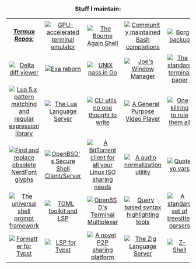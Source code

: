 <!--
**TomJo2000/TomJo2000** is a ✨ _special_ ✨ repository because its `README.md` (this file) appears on your GitHub profile.
-->
<div align=center>

  ### Stuff I maintain:

</div>
<table align="center">
  <tbody align="center">
    <tr>
      <td><h5>
        <a href="https://github.com/termux/termux-packages">Termux Repos:</a>
      </h5></td>
      <td><a href="https://repology.org/project/alacritty/versions">
        <img src="https://repology.org/badge/version-for-repo/termux/alacritty.svg?header=Alacritty" title="GPU-accelerated terminal emulator">
      </a></td>
      <td><a href="https://repology.org/project/bash/versions">
        <img src="https://repology.org/badge/version-for-repo/termux/bash.svg?header=Bash" title="The Bourne Again Shell">
      </a></td>
      <td><a href="https://repology.org/project/bash-completion/versions">
        <img src="https://repology.org/badge/version-for-repo/termux/bash-completion.svg?header=Bash%20Completions" title="Community maintained Bash completions">
      </a></td>
      <td><a href="https://repology.org/project/borgbackup/versions">
        <img src="https://repology.org/badge/version-for-repo/termux/borgbackup.svg?header=Borg" title="Borg backup">
      </a></td>
    </tr>
    <tr>
      <td><a href="https://repology.org/project/git-delta/versions">
        <img src="https://repology.org/badge/version-for-repo/termux/git-delta.svg?header=Delta" title="Delta diff viewer">
      </a></td>
      <td><a href="https://repology.org/project/eza/versions">
        <img src="https://repology.org/badge/version-for-repo/termux/eza.svg?header=Eza" title="Exa reborn">
      </a></td>
      <td><a href="https://repology.org/project/gopass-gopasspw/versions">
        <img src="https://repology.org/badge/version-for-repo/termux/gopass-gopasspw.svg?header=Gopass" title="UNIX pass in Go">
      </a></td>
      <td><a href="https://repology.org/project/jwm/versions">
        <img src="https://repology.org/badge/version-for-repo/termux/jwm.svg?header=JWM" title="Joe's Window Manager">
      </a></td>
      <td><a href="https://repology.org/project/less/versions">
        <img src="https://repology.org/badge/version-for-repo/termux/less.svg?header=Less" title="The standard terminal pager">
      </a></td>
    </tr>
    <tr>
      <td><a href="https://repology.org/project/lua:lpeg/versions">
        <img src="https://repology.org/badge/version-for-repo/termux/lua:lpeg.svg?header=Lpeg" title="Lua 5.x pattern matching and regular expression library">
      </a></td>
      <td><a href="https://repology.org/project/lua-language-server/versions">
        <img src="https://repology.org/badge/version-for-repo/termux/lua-language-server.svg?header=LuaLS" title="The Lua Language Server">
      </a></td>
      <td><a href="https://repology.org/project/moreutils/versions">
        <img src="https://repology.org/badge/version-for-repo/termux/moreutils.svg?header=Moreutils" title="CLI utils no one thought to write">
      </a></td>
      <td><a href="https://repology.org/project/mpv/versions">
        <img src="https://repology.org/badge/version-for-repo/termux/mpv.svg?header=MPV" title="A General Purpose Video Player">
      </a></td>
      <td><a href="https://repology.org/project/neovim/versions">
        <img src="https://repology.org/badge/version-for-repo/termux/neovim.svg?header=Neovim" title="One killring to rule them all">
      </a></td>
    </tr>
    <tr>
      <td><a href="https://repology.org/project/nerdfix/versions">
        <img src="https://repology.org/badge/version-for-repo/termux/nerdfix.svg?header=Nerdfix" title="Find and replace obsolete NerdFont glyphs">
      </a></td>
      <td><a href="https://repology.org/project/openssh/versions">
        <img src="https://repology.org/badge/version-for-repo/termux/openssh.svg?header=OpenSSH" title="OpenBSD's Secure Shell Client/Server">
      </a></td>
      <td><a href="https://repology.org/project/qbittorrent/versions">
        <img src="https://repology.org/badge/version-for-repo/termux/qbittorrent.svg?header=qBittorrent" title="A BitTorrent client for all your Linux ISO sharing needs">
      </a></td>
      <td><a href="https://repology.org/project/rsgain/versions">
        <img src="https://repology.org/badge/version-for-repo/termux/rsgain.svg?header=Rsgain" title="A audio normalization utility">
      </a></td>
      <td><a href="https://repology.org/project/shellcheck/versions">
        <img src="https://repology.org/badge/version-for-repo/termux/shellcheck.svg?header=Shellcheck" title="Quote yo vars">
      </a></td>
    </tr>
    <tr>
      <td><a href="https://repology.org/project/starship/versions">
        <img src="https://repology.org/badge/version-for-repo/termux/starship.svg?header=Starship" title="The universal shell prompt framework">
      </a></td>
      <td><a href="https://repology.org/project/taplo/versions">
        <img src="https://repology.org/badge/version-for-repo/termux/taplo.svg?header=Taplo" title="TOML toolkit and LSP">
      </a></td>
      <td><a href="https://repology.org/project/tmux/versions">
        <img src="https://repology.org/badge/version-for-repo/termux/tmux.svg?header=Tmux" title="OpenBSD's Terminal Multiplexer">
      </a></td>
      <td><a href="https://repology.org/project/tree-sitter/versions">
        <img src="https://repology.org/badge/version-for-repo/termux/tree-sitter.svg?header=Treesitter" title="Query based syntax highlighting tools">
      </a></td>
      <td><a href="https://repology.org/project/tree-sitter-parsers/versions">
        <img src="https://repology.org/badge/version-for-repo/termux/tree-sitter-parsers.svg?header=TS%20Parsers" title="A standard set of treesitter parsers">
      </a></td>
    </tr>
    <tr>
      <td><a href="https://repology.org/project/typstfmt/versions">
        <img src="https://repology.org/badge/version-for-repo/termux/typstfmt.svg?header=Typstfmt" title="Formatter for Typst">
      </a></td>
      <td><a href="https://repology.org/project/tinymist/versions">
        <img src="https://repology.org/badge/version-for-repo/termux/tinymist.svg?header=Tinymist" title="LSP for Typst">
      </a></td>
      <td><a href="https://repology.org/project/zrok/versions">
        <img src="https://repology.org/badge/version-for-repo/termux/zrok.svg?header=Zrok" title="A novel P2P sharing platform">
      </a></td>
      <td><a href="https://repology.org/project/zls/versions">
        <img src="https://repology.org/badge/version-for-repo/termux/zls.svg?header=Zls" title="The Zig Language Server">
      </a></td>
      <td><a href="https://repology.org/project/zsh/versions">
        <img src="https://repology.org/badge/version-for-repo/termux/zsh.svg?header=Zsh" title="Z-Shell">
      </a></td>
    </tr>
  </tbody>
</table>

<!-- vim: set ft=markdown et tw=2 sw=2 ff=unix -->
